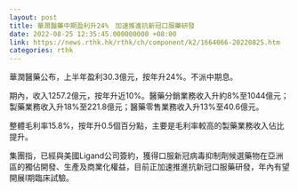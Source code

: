 ```yaml
---
layout: post
title: 華潤醫藥中期盈利升24%　加速推進抗新冠口服藥研發
date: 2022-08-25 12:35:45.000000000 +08:00
link: https://news.rthk.hk/rthk/ch/component/k2/1664066-20220825.htm
categories: rthk
---
```


華潤醫藥公布，上半年盈利30.3億元，按年升24%。不派中期息。

期內，收入1257.2億元，按年升近10%。醫藥分銷業務收入升約8%至1044億元；製藥業務收入升18%至221.8億元；醫藥零售業務收入升13%至40.6億元。

整體毛利率15.8%，按年升0.5個百分點，主要是毛利率較高的製藥業務收入佔比提升。

集團指，已經與美國Ligand公司簽約，獲得口服新冠病毒抑制劑候選藥物在亞洲區的獨佔開發、生產及商業化權益，目前正加速推進抗新冠口服藥研發，年內有望開展I期臨床試驗。

